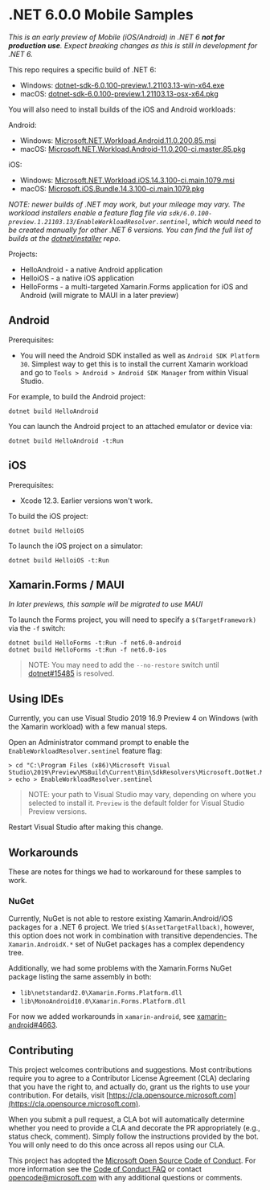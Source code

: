 # .NET 6.0.0 Mobile Samples

_This is an *early* preview of Mobile (iOS/Android) in .NET 6 **not for production use**. Expect breaking changes as this is still in development for .NET 6._

This repo requires a specific build of .NET 6:

* Windows: [dotnet-sdk-6.0.100-preview.1.21103.13-win-x64.exe](https://dotnetcli.azureedge.net/dotnet/Sdk/6.0.100-preview.1.21103.13/dotnet-sdk-6.0.100-preview.1.21103.13-win-x64.exe)
* macOS: [dotnet-sdk-6.0.100-preview.1.21103.13-osx-x64.pkg](https://dotnetcli.azureedge.net/dotnet/Sdk/6.0.100-preview.1.21103.13/dotnet-sdk-6.0.100-preview.1.21103.13-osx-x64.pkg)

You will also need to install builds of the iOS and Android workloads:

Android:

* Windows: [Microsoft.NET.Workload.Android.11.0.200.85.msi](https://dl.internalx.com/vsts-devdiv/Xamarin.Android/public/net6/4451481/master/05bb8e0eae11ae6a73838b13cf91ee2433169dff/Microsoft.NET.Workload.Android.11.0.200.85.msi)
* macOS: [Microsoft.NET.Workload.Android-11.0.200-ci.master.85.pkg](https://dl.internalx.com/vsts-devdiv/Xamarin.Android/public/net6/4451481/master/05bb8e0eae11ae6a73838b13cf91ee2433169dff/Microsoft.NET.Workload.Android-11.0.200-ci.master.85.pkg)

iOS:

* Windows: [Microsoft.NET.Workload.iOS.14.3.100-ci.main.1079.msi](https://bosstoragemirror.azureedge.net/wrench/main/f01fde5cd9a7ffffcdc8d241200c35988700fa00/4449408/package/Microsoft.NET.Workload.iOS.14.3.100-ci.main.1079.msi)
* macOS: [Microsoft.iOS.Bundle.14.3.100-ci.main.1079.pkg](https://bosstoragemirror.azureedge.net/wrench/main/f01fde5cd9a7ffffcdc8d241200c35988700fa00/4449408/package/notarized/Microsoft.iOS.Bundle.14.3.100-ci.main.1079.pkg)

_NOTE: newer builds of .NET *may* work, but your mileage may vary.
The workload installers enable a feature flag file via
`sdk/6.0.100-preview.1.21103.13/EnableWorkloadResolver.sentinel`, which would
need to be created manually for other .NET 6 versions. You can find
the full list of builds at the [dotnet/installer][dotnet/installer]
repo._

Projects:

* HelloAndroid - a native Android application
* HelloiOS - a native iOS application
* HelloForms - a multi-targeted Xamarin.Forms application for iOS and Android (will migrate to MAUI in a later preview)

[dotnet/installer]: https://github.com/dotnet/installer#installers-and-binaries

## Android

Prerequisites:

* You will need the Android SDK installed as well as `Android SDK Platform 30`. Simplest way to get this is to install the current Xamarin workload and go to `Tools > Android > Android SDK Manager` from within Visual Studio.

For example, to build the Android project:

    dotnet build HelloAndroid

You can launch the Android project to an attached emulator or device via:

    dotnet build HelloAndroid -t:Run

## iOS

Prerequisites:

* Xcode 12.3. Earlier versions won't work.

To build the iOS project:

    dotnet build HelloiOS

To launch the iOS project on a simulator:

    dotnet build HelloiOS -t:Run

## Xamarin.Forms / MAUI

*In later previews, this sample will be migrated to use MAUI*

To launch the Forms project, you will need to specify a `$(TargetFramework)` via the `-f` switch:

    dotnet build HelloForms -t:Run -f net6.0-android
    dotnet build HelloForms -t:Run -f net6.0-ios

> NOTE: You may need to add the `--no-restore` switch until
> [dotnet#15485](https://github.com/dotnet/sdk/issues/15485) is
> resolved.

## Using IDEs

Currently, you can use Visual Studio 2019 16.9 Preview 4 on Windows
(with the Xamarin workload) with a few manual steps.

Open an Administrator command prompt to enable the
`EnableWorkloadResolver.sentinel` feature flag:

    > cd "C:\Program Files (x86)\Microsoft Visual Studio\2019\Preview\MSBuild\Current\Bin\SdkResolvers\Microsoft.DotNet.MSBuildSdkResolver"
    > echo > EnableWorkloadResolver.sentinel

> NOTE: your path to Visual Studio may vary, depending on where you
> selected to install it. `Preview` is the default folder for Visual
> Studio Preview versions.

Restart Visual Studio after making this change.

## Workarounds

These are notes for things we had to workaround for these samples to work.

### NuGet

Currently, NuGet is not able to restore existing Xamarin.Android/iOS
packages for a .NET 6 project. We tried `$(AssetTargetFallback)`,
however, this option does not work in combination with transitive
dependencies. The `Xamarin.AndroidX.*` set of NuGet packages has a
complex dependency tree.

Additionally, we had some problems with the Xamarin.Forms NuGet
package listing the same assembly in both:

* `lib\netstandard2.0\Xamarin.Forms.Platform.dll`
* `lib\MonoAndroid10.0\Xamarin.Forms.Platform.dll`

For now we added workarounds in `xamarin-android`, see
[xamarin-android#4663](https://github.com/xamarin/xamarin-android/pull/4663).

## Contributing

This project welcomes contributions and suggestions.  Most contributions require you to agree to a
Contributor License Agreement (CLA) declaring that you have the right to, and actually do, grant us
the rights to use your contribution. For details, visit [https://cla.opensource.microsoft.com](https://cla.opensource.microsoft.com).

When you submit a pull request, a CLA bot will automatically determine whether you need to provide
a CLA and decorate the PR appropriately (e.g., status check, comment). Simply follow the instructions
provided by the bot. You will only need to do this once across all repos using our CLA.

This project has adopted the [Microsoft Open Source Code of Conduct](https://opensource.microsoft.com/codeofconduct/).
For more information see the [Code of Conduct FAQ](https://opensource.microsoft.com/codeofconduct/faq/) or
contact [opencode@microsoft.com](mailto:opencode@microsoft.com) with any additional questions or comments.
